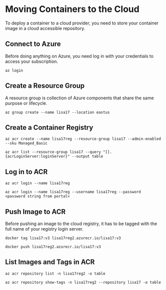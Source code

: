 # Moving Containers to the Cloud
To deploy a container to a cloud provider, you need to store your container image in a cloud accessible repository. 

## Connect to Azure
Before doing anything on Azure, you need log in with your credentials to access your subscription. 
```
az login
```
## Create a Resource Group
A resource group is collection of Azure components that share the same purpose or lifecycle. 
```
az group create --name lisa17 --location eastus
```
## Create a Container Registry
```
az acr create --name lisa17reg --resource-group lisa17 --admin-enabled --sku Managed_Basic

az acr list --resource-group lisa17 --query "[].{acrLoginServer:loginServer}" --output table
```
## Log in to ACR
```
az acr login --name lisa17reg 

az acr login --name lisa17reg --username lisa17reg --password <password string from portal>
```
## Push Image to ACR
Before pushing an image to the cloud registry, it has to be tagged with the full name of your registry login server.
```
docker tag lisa17:v3 lisa17reg2.azurecr.io/lisa17:v3

docker push lisa17reg2.azurecr.io/lisa17:v3
```
## List Images and Tags in ACR
```
az acr repository list -n lisa17reg2 -o table

az acr repository show-tags -n lisa17reg2 --repository lisa17 -o table
```

